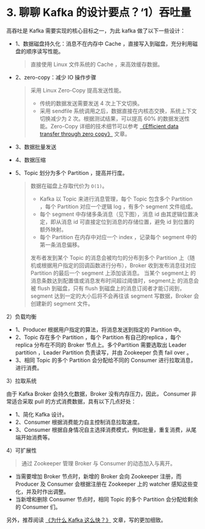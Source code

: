 # 3. 聊聊 Kafka 的设计要点？‘1）吞吐量

高吞吐是 Kafka 需要实现的核心目标之一，为此 kafka 做了以下一些设计：

- 1、数据磁盘持久化：消息不在内存中 Cache ，直接写入到磁盘，充分利用磁盘的顺序读写性能。

  > 直接使用 Linux 文件系统的 Cache ，来高效缓存数据。

- 2、zero-copy：减少 IO 操作步骤

  > 采用 Linux Zero-Copy 提高发送性能。
  >
  > - 传统的数据发送需要发送 4 次上下文切换。
  > - 采用 sendfile 系统调用之后，数据直接在内核态交换，系统上下文切换减少为 2 次。根据测试结果，可以提高 60% 的数据发送性能。Zero-Copy 详细的技术细节可以参考 [《Efficient data transfer through zero copy》](https://developer.ibm.com/articles/j-zerocopy/) 文章。

- 3、数据批量发送

- 4、数据压缩

- 5、Topic 划分为多个 Partition ，提高并行度。

  > 数据在磁盘上存取代价为 `O(1)`。
  >
  > - Kafka 以 Topic 来进行消息管理，每个 Topic 包含多个 Partition ，每个 Partition 对应一个逻辑 log ，有多个 segment 文件组成。
  > - 每个 segment 中存储多条消息（见下图），消息 id 由其逻辑位置决定，即从消息 id 可直接定位到消息的存储位置，避免 id 到位置的额外映射。
  > - 每个 Partition 在内存中对应一个 index ，记录每个 segment 中的第一条消息偏移。
  >
  > 发布者发到某个 Topic 的消息会被均匀的分布到多个 Partition 上（随机或根据用户指定的回调函数进行分布），Broker 收到发布消息往对应 Partition 的最后一个 segment 上添加该消息。
  > 当某个 segment上 的消息条数达到配置值或消息发布时间超过阈值时，segment上 的消息会被 flush 到磁盘，只有 flush 到磁盘上的消息订阅者才能订阅到，segment 达到一定的大小后将不会再往该 segment 写数据，Broker 会创建新的 segment 文件。

2）负载均衡

- 1、Producer 根据用户指定的算法，将消息发送到指定的 Partition 中。
- 2、Topic 存在多个 Partition ，每个 Partition 有自己的replica ，每个 replica 分布在不同的 Broker 节点上。多个Partition 需要选取出 Leader partition ，Leader Partition 负责读写，并由 Zookeeper 负责 fail over 。
- 3、相同 Topic 的多个 Partition 会分配给不同的 Consumer 进行拉取消息，进行消费。

3）拉取系统

由于 Kafka Broker 会持久化数据，Broker 没有内存压力，因此， Consumer 非常适合采取 pull 的方式消费数据，具有以下几点好处：

- 1、简化 Kafka 设计。
- 2、Consumer 根据消费能力自主控制消息拉取速度。
- 3、Consumer 根据自身情况自主选择消费模式，例如批量，重复消费，从尾端开始消费等。

4）可扩展性

> 通过 Zookeeper 管理 Broker 与 Consumer 的动态加入与离开。

- 当需要增加 Broker 节点时，新增的 Broker 会向 Zookeeper 注册，而 Producer 及 Consumer 会根据注册在 Zookeeper 上的 watcher 感知这些变化，并及时作出调整。
- 当新增和删除 Consumer 节点时，相同 Topic 的多个 Partition 会分配给剩余的 Consumer 们。

另外，推荐阅读 [《为什么 Kafka 这么快？》](https://mp.weixin.qq.com/s/pzVS7r3QaQPFwob-fY8b4A) 文章，写的更加细致。

